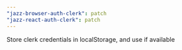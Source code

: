 ```yaml
---
"jazz-browser-auth-clerk": patch
"jazz-react-auth-clerk": patch
---
```


Store clerk credentials in localStorage, and use if available

